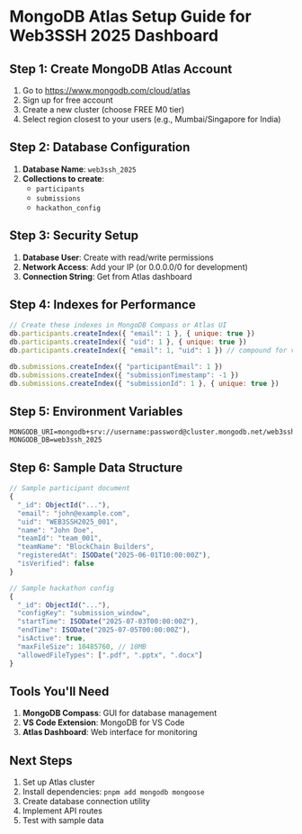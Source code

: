 # MongoDB Atlas Setup Guide for Web3SSH 2025 Dashboard

## Step 1: Create MongoDB Atlas Account
1. Go to https://www.mongodb.com/cloud/atlas
2. Sign up for free account
3. Create a new cluster (choose FREE M0 tier)
4. Select region closest to your users (e.g., Mumbai/Singapore for India)

## Step 2: Database Configuration
1. **Database Name**: `web3ssh_2025`
2. **Collections to create**:
   - `participants`
   - `submissions` 
   - `hackathon_config`

## Step 3: Security Setup
1. **Database User**: Create with read/write permissions
2. **Network Access**: Add your IP (or 0.0.0.0/0 for development)
3. **Connection String**: Get from Atlas dashboard

## Step 4: Indexes for Performance
```javascript
// Create these indexes in MongoDB Compass or Atlas UI
db.participants.createIndex({ "email": 1 }, { unique: true })
db.participants.createIndex({ "uid": 1 }, { unique: true })
db.participants.createIndex({ "email": 1, "uid": 1 }) // compound for verification

db.submissions.createIndex({ "participantEmail": 1 })
db.submissions.createIndex({ "submissionTimestamp": -1 })
db.submissions.createIndex({ "submissionId": 1 }, { unique: true })
```

## Step 5: Environment Variables
```env
MONGODB_URI=mongodb+srv://username:password@cluster.mongodb.net/web3ssh_2025
MONGODB_DB=web3ssh_2025
```

## Step 6: Sample Data Structure
```javascript
// Sample participant document
{
  "_id": ObjectId("..."),
  "email": "john@example.com",
  "uid": "WEB3SSH2025_001",
  "name": "John Doe",
  "teamId": "team_001",
  "teamName": "BlockChain Builders",
  "registeredAt": ISODate("2025-06-01T10:00:00Z"),
  "isVerified": false
}

// Sample hackathon config
{
  "_id": ObjectId("..."),
  "configKey": "submission_window",
  "startTime": ISODate("2025-07-03T00:00:00Z"),
  "endTime": ISODate("2025-07-05T00:00:00Z"),
  "isActive": true,
  "maxFileSize": 10485760, // 10MB
  "allowedFileTypes": [".pdf", ".pptx", ".docx"]
}
```

## Tools You'll Need
1. **MongoDB Compass**: GUI for database management
2. **VS Code Extension**: MongoDB for VS Code
3. **Atlas Dashboard**: Web interface for monitoring

## Next Steps
1. Set up Atlas cluster
2. Install dependencies: `pnpm add mongodb mongoose`
3. Create database connection utility
4. Implement API routes
5. Test with sample data
